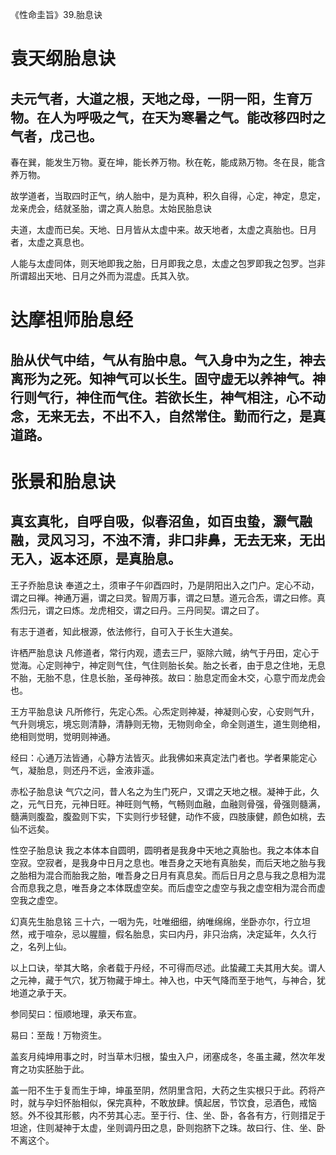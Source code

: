 《性命圭旨》39.胎息诀

# 袁天纲胎息诀

## 夫元气者，大道之根，天地之母，一阴一阳，生育万物。在人为呼吸之气，在天为寒暑之气。能改移四时之气者，戊己也。

春在巽，能发生万物。夏在坤，能长养万物。秋在乾，能成熟万物。冬在艮，能含养万物。

故学道者，当取四时正气，纳人胎中，是为真种，积久自得，心定，神定，息定，龙亲虎会，结就圣胎，谓之真人胎息。太始民胎息诀

夫道，太虚而已矣。天地、日月皆从太虚中来。故天地者，太虚之真胎也。日月者，太虚之真息也。

人能与太虚同体，则天地即我之胎，日月即我之息，太虚之包罗即我之包罗。岂非所谓超出天地、日月之外而为混虚。氏其入欤。

# 达摩祖师胎息经

## 胎从伏气中结，气从有胎中息。气入身中为之生，神去离形为之死。知神气可以长生。固守虚无以养神气。神行则气行，神住而气住。若欲长生，神气相注，心不动念，无来无去，不出不入，自然常住。勤而行之，是真道路。

# 张景和胎息诀

## 真玄真牝，自呼自吸，似春沼鱼，如百虫蛰，灏气融融，灵风习习，不浊不清，非口非鼻，无去无来，无出无入，返本还原，是真胎息。

王子乔胎息诀
奉道之土，须审子午卯酉四时，乃是阴阳出入之门户。定心不动，谓之曰禅。神通万遍，谓之曰灵。智周万事，谓之曰慧。道元合炁，谓之曰修。真炁归元，谓之曰炼。龙虎相交，谓之曰丹。三丹同契。谓之曰了。

有志于道者，知此根源，依法修行，自可入于长生大道矣。

许栖严胎息诀
凡修道者，常行内观，遗去三尸，驱除六贼，纳气于丹田，定心于觉海。心定则神宁，神定则气住，气住则胎长矣。胎之长者，由于息之住地，无息不胎，无胎不息，住息长胎，圣母神孩。故曰：胎息定而金木交，心意宁而龙虎会也。

王方平胎息诀
凡所修行，先定心炁。心炁定则神凝，神凝则心安，心安则气升，气升则境忘，境忘则清静，清静则无物，无物则命全，命全则道生，道生则绝相，绝相则觉明，觉明则神通。

经曰：心通万法皆通，心静方法皆灭。此我佛如来真定法门者也。学者果能定心气，凝胎息，则还丹不远，金液非遥。

赤松子胎息诀
气穴之问，昔人名之为生门死户，又谓之天地之根。凝神于此，久之，元气日充，元神日旺。神旺则气畅，气畅则血融，血融则骨强，骨强则髓满，髓满则腹盈，腹盈则下实，下实则行步轻健，动作不疲，四肢康健，颜色如桃，去仙不远矣。

性空子胎息诀
我之本体本自圆明，圆明者是我身中天地之真胎也。我之本体本自空寂。空寂者，是我身中日月之息也。唯吾身之天地有真胎矣，而后天地之胎与我之胎相为混合而胎我之胎，唯吾身之日月有真息矣。而后日月之息与我之息相为混合而息我之息，唯吾身之本体既虚空矣。而后虚空之虚空与我之虚空相为混合而虚空我之虚空。

幻真先生胎息铭
三十六，一咽为先，吐唯细细，纳唯绵绵，坐卧亦尔，行立坦然，戒于喧杂，忌以腥膻，假名胎息，实曰内丹，非只治病，决定延年，久久行之，名列上仙。

以上口诀，举其大略，余者载于丹经，不可得而尽述。此蛰藏工夫其用大矣。谓人之元神，藏于气穴，犹万物藏于坤土。神入也，中天气降而至于地气，与神合，犹地道之承于天。

参同契曰：恒顺地理，承天布宣。

易曰：至哉！万物资生。

盖亥月纯坤用事之时，时当草木归根，蛰虫入户，闭塞成冬，冬虽主藏，然次年发育之功实胚胎于此。

盖一阳不生于复而生于坤，坤虽至阴，然阴里含阳，大药之生实根只于此。药将产时，就与孕妇怀胎相似，保完真种，不敢放肆。慎起居，节饮食，忌酒色，戒恼怒。外不役其形骸，内不劳其心志。至于行、住、坐、卧，各各有方，行则措足于坦途，住则凝神于太虚，坐则调丹田之息，卧则抱脐下之珠。故曰行、住、坐、卧不离这个。